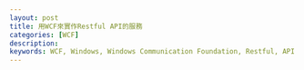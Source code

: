 ```yaml
---
layout: post
title: 用WCF來實作Restful API的服務
categories: [WCF]
description: 
keywords: WCF, Windows, Windows Communication Foundation, Restful, API
---
```



